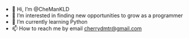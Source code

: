 - 👋 Hi, I’m @CheManKLD
- 👀 I’m interested in finding new opportunities to grow as a programmer
- 🌱 I’m currently learning Python
- 📫 How to reach me by email cherrydmtr@gmail.com

<!---
CheManKLD/CheManKLD is a ✨ special ✨ repository because its `README.md` (this file) appears on your GitHub profile.
You can click the Preview link to take a look at your changes.
- 💞️ I’m looking to collaborate on ...
--->
